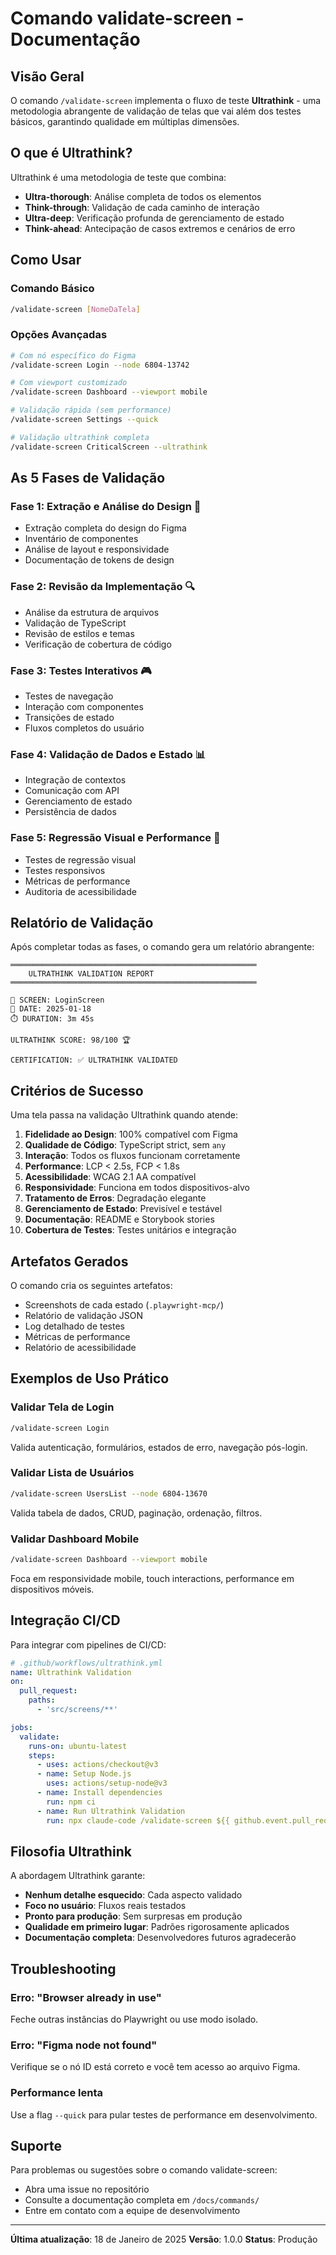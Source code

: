 # Comando validate-screen - Documentação

## Visão Geral

O comando `/validate-screen` implementa o fluxo de teste **Ultrathink** - uma metodologia abrangente de validação de telas que vai além dos testes básicos, garantindo qualidade em múltiplas dimensões.

## O que é Ultrathink?

Ultrathink é uma metodologia de teste que combina:
- **Ultra-thorough**: Análise completa de todos os elementos
- **Think-through**: Validação de cada caminho de interação
- **Ultra-deep**: Verificação profunda de gerenciamento de estado
- **Think-ahead**: Antecipação de casos extremos e cenários de erro

## Como Usar

### Comando Básico
```bash
/validate-screen [NomeDaTela]
```

### Opções Avançadas
```bash
# Com nó específico do Figma
/validate-screen Login --node 6804-13742

# Com viewport customizado
/validate-screen Dashboard --viewport mobile

# Validação rápida (sem performance)
/validate-screen Settings --quick

# Validação ultrathink completa
/validate-screen CriticalScreen --ultrathink
```

## As 5 Fases de Validação

### Fase 1: Extração e Análise do Design 🎨
- Extração completa do design do Figma
- Inventário de componentes
- Análise de layout e responsividade
- Documentação de tokens de design

### Fase 2: Revisão da Implementação 🔍
- Análise da estrutura de arquivos
- Validação de TypeScript
- Revisão de estilos e temas
- Verificação de cobertura de código

### Fase 3: Testes Interativos 🎮
- Testes de navegação
- Interação com componentes
- Transições de estado
- Fluxos completos do usuário

### Fase 4: Validação de Dados e Estado 📊
- Integração de contextos
- Comunicação com API
- Gerenciamento de estado
- Persistência de dados

### Fase 5: Regressão Visual e Performance 📸
- Testes de regressão visual
- Testes responsivos
- Métricas de performance
- Auditoria de acessibilidade

## Relatório de Validação

Após completar todas as fases, o comando gera um relatório abrangente:

```
═══════════════════════════════════════════════════════
    ULTRATHINK VALIDATION REPORT
═══════════════════════════════════════════════════════

🔬 SCREEN: LoginScreen
📅 DATE: 2025-01-18
⏱️ DURATION: 3m 45s

ULTRATHINK SCORE: 98/100 🏆

CERTIFICATION: ✅ ULTRATHINK VALIDATED
```

## Critérios de Sucesso

Uma tela passa na validação Ultrathink quando atende:

1. **Fidelidade ao Design**: 100% compatível com Figma
2. **Qualidade de Código**: TypeScript strict, sem `any`
3. **Interação**: Todos os fluxos funcionam corretamente
4. **Performance**: LCP < 2.5s, FCP < 1.8s
5. **Acessibilidade**: WCAG 2.1 AA compatível
6. **Responsividade**: Funciona em todos dispositivos-alvo
7. **Tratamento de Erros**: Degradação elegante
8. **Gerenciamento de Estado**: Previsível e testável
9. **Documentação**: README e Storybook stories
10. **Cobertura de Testes**: Testes unitários e integração

## Artefatos Gerados

O comando cria os seguintes artefatos:

- Screenshots de cada estado (`.playwright-mcp/`)
- Relatório de validação JSON
- Log detalhado de testes
- Métricas de performance
- Relatório de acessibilidade

## Exemplos de Uso Prático

### Validar Tela de Login
```bash
/validate-screen Login
```
Valida autenticação, formulários, estados de erro, navegação pós-login.

### Validar Lista de Usuários
```bash
/validate-screen UsersList --node 6804-13670
```
Valida tabela de dados, CRUD, paginação, ordenação, filtros.

### Validar Dashboard Mobile
```bash
/validate-screen Dashboard --viewport mobile
```
Foca em responsividade mobile, touch interactions, performance em dispositivos móveis.

## Integração CI/CD

Para integrar com pipelines de CI/CD:

```yaml
# .github/workflows/ultrathink.yml
name: Ultrathink Validation
on:
  pull_request:
    paths:
      - 'src/screens/**'

jobs:
  validate:
    runs-on: ubuntu-latest
    steps:
      - uses: actions/checkout@v3
      - name: Setup Node.js
        uses: actions/setup-node@v3
      - name: Install dependencies
        run: npm ci
      - name: Run Ultrathink Validation
        run: npx claude-code /validate-screen ${{ github.event.pull_request.title }}
```

## Filosofia Ultrathink

A abordagem Ultrathink garante:
- **Nenhum detalhe esquecido**: Cada aspecto validado
- **Foco no usuário**: Fluxos reais testados
- **Pronto para produção**: Sem surpresas em produção
- **Qualidade em primeiro lugar**: Padrões rigorosamente aplicados
- **Documentação completa**: Desenvolvedores futuros agradecerão

## Troubleshooting

### Erro: "Browser already in use"
Feche outras instâncias do Playwright ou use modo isolado.

### Erro: "Figma node not found"
Verifique se o nó ID está correto e você tem acesso ao arquivo Figma.

### Performance lenta
Use a flag `--quick` para pular testes de performance em desenvolvimento.

## Suporte

Para problemas ou sugestões sobre o comando validate-screen:
- Abra uma issue no repositório
- Consulte a documentação completa em `/docs/commands/`
- Entre em contato com a equipe de desenvolvimento

---

**Última atualização**: 18 de Janeiro de 2025
**Versão**: 1.0.0
**Status**: Produção